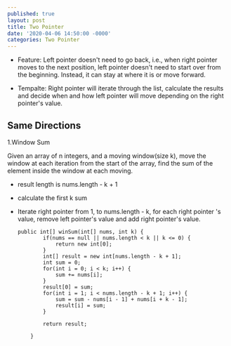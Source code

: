 ```yaml
---
published: true
layout: post
title: Two Pointer
date: '2020-04-06 14:50:00 -0000'
categories: Two Pointer
---
```

- Feature: Left pointer doesn't need to go back, i.e., when right pointer moves to the next position, left pointer doesn't need to start over from the beginning. Instead, it can stay at where it is or move forward.

- Tempalte: Right pointer will iterate through the list, calculate the results and decide when and how left pointer will move depending on the right pointer's value.

## Same Directions

1.Window Sum

Given an array of n integers, and a moving window(size k), move the window at each iteration from the start of the array, find the sum of the element inside the window at each moving.

* result length is nums.length - k + 1
* calculate the first k sum
* Iterate right pointer from 1, to nums.length - k, for each right pointer 's value, remove left pointer's value and add right pointer's value.


      public int[] winSum(int[] nums, int k) {
              if(nums == null || nums.length < k || k <= 0) {
                  return new int[0];
              }
              int[] result = new int[nums.length - k + 1];
              int sum = 0;
              for(int i = 0; i < k; i++) {
                  sum += nums[i];
              }
              result[0] = sum;
              for(int i = 1; i < nums.length - k + 1; i++) {
                  sum = sum - nums[i - 1] + nums[i + k - 1];
                  result[i] = sum;
              }

              return result;

          }
